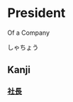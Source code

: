 # President 
Of a Company

しゃちょう

## Kanji
### [社](../Kanji/kanji-dict/社.md)[長](../Kanji/kanji-dict/長.md)